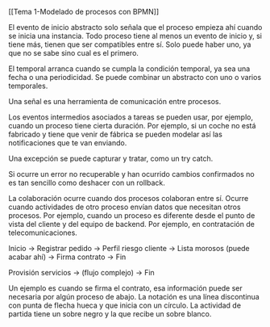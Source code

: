 [[Tema 1-Modelado de procesos con BPMN]]

El evento de inicio abstracto solo señala que el proceso empieza ahí cuando se inicia una instancia. Todo proceso tiene al menos un evento de inicio y, si tiene más, tienen que ser compatibles entre sí.  Solo puede haber uno, ya que no se sabe sino cual es el primero.

El temporal arranca cuando se cumpla la condición temporal, ya sea una fecha o una periodicidad. Se puede combinar un abstracto con uno o varios temporales.

Una señal es una herramienta de comunicación entre procesos. 

Los eventos intermedios asociados a tareas se pueden usar, por ejemplo, cuando un proceso tiene cierta duración. Por ejemplo, si un coche no está fabricado y tiene que venir de fábrica se pueden modelar así las notificaciones que te van enviando. 

Una excepción se puede capturar y tratar, como un try catch.

Si ocurre un error no recuperable y han ocurrido cambios confirmados no es tan sencillo como deshacer con un rollback. 

La colaboración ocurre cuando dos procesos colaboran entre sí. Ocurre cuando actividades de otro proceso envían datos que necesitan otros procesos. Por ejemplo, cuando un proceso es diferente desde el punto de vista del cliente y del equipo de backend. Por ejemplo, en contratación de telecomunicaciones. 

Inicio -> Registrar pedido -> Perfil riesgo cliente -> Lista morosos (puede acabar ahí) -> Firma contrato -> Fin

Provisión servicios -> (flujo complejo) -> Fin

Un ejemplo es cuando se firma el contrato, esa información puede ser necesaria por algún proceso de abajo. La notación es una línea discontinua con punta de flecha hueca y que inicia con un círculo. La actividad de partida tiene un sobre negro y la que recibe un sobre blanco. 